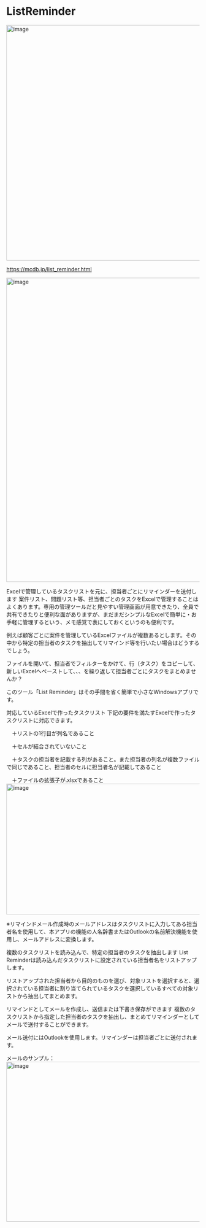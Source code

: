 # ListReminder
<img width="614" height="614" alt="image" src="https://github.com/user-attachments/assets/5bfdbc33-11ca-4355-b8a1-cc102aa8bddf" />


https://mcdb.jp/list_reminder.html

<img width="786" height="793" alt="image" src="https://github.com/user-attachments/assets/71ce0cb9-155b-488a-b4b3-5f17043ea8f3" />

Excelで管理しているタスクリストを元に、担当者ごとにリマインダーを送付します
案件リスト、問題リスト等、担当者ごとのタスクをExcelで管理することはよくあります。専用の管理ツールだと見やすい管理画面が用意できたり、全員で共有できたりと便利な面がありますが、まだまだシンプルなExcelで簡単に・お手軽に管理するという、メモ感覚で表にしておくというのも便利です。

例えば顧客ごとに案件を管理しているExcelファイルが複数あるとします。その中から特定の担当者のタスクを抽出してリマインド等を行いたい場合はどうするでしょう。

ファイルを開いて、担当者でフィルターをかけて、行（タスク）をコピーして、新しいExcelへペーストして、、、を繰り返して担当者ごとにタスクをまとめませんか？

このツール「List Reminder」はその手間を省く簡単で小さなWindowsアプリです。

対応しているExcelで作ったタスクリスト
下記の要件を満たすExcelで作ったタスクリストに対応できます。

　＋リストの1行目が列名であること 

　＋セルが結合されていないこと 

　＋タスクの担当者を記載する列があること。また担当者の列名が複数ファイルで同じであること、担当者のセルに担当者名が記載してあること 

　＋ファイルの拡張子が.xlsxであること 
<img width="762" height="341" alt="image" src="https://github.com/user-attachments/assets/e6c2cc91-b63a-49b6-a12b-d6d2cd505592" />

 ※リマインドメール作成時のメールアドレスはタスクリストに入力してある担当者名を使用して、本アプリの機能の人名辞書またはOutlookの名前解決機能を使用し、メールアドレスに変換します。

複数のタスクリストを読み込んで、特定の担当者のタスクを抽出します
List Reminderは読み込んだタスクリストに設定されている担当者名をリストアップします。

リストアップされた担当者から目的のものを選び、対象リストを選択すると、選択されている担当者に割り当てられているタスクを選択しているすべての対象リストから抽出してまとめます。


リマインドとしてメールを作成し、送信または下書き保存ができます
複数のタスクリストから指定した担当者のタスクを抽出し、まとめてリマインダーとしてメールで送付することができます。

メール送付にはOutlookを使用します。リマインダーは担当者ごとに送付されます。

メールのサンプル：
<img width="940" height="417" alt="image" src="https://github.com/user-attachments/assets/cd972830-b2b6-4fc7-9499-91a370f25b58" />

